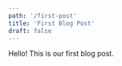 ```yaml
---
path: '/first-post'
title: 'First Blog Post'
draft: false
---
```


Hello! This is our first blog post.